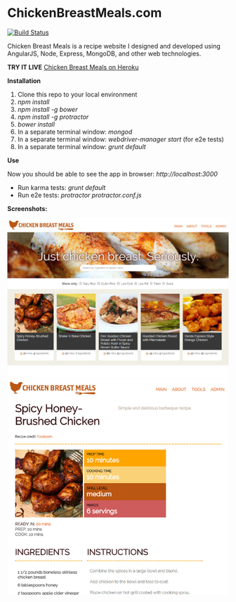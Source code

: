 ChickenBreastMeals.com
======================
[![Build Status](https://travis-ci.org/MJGrant/ChickenBreastMeals.com.svg?branch=master)](https://travis-ci.org/MJGrant/ChickenBreastMeals.com)

Chicken Breast Meals is a recipe website I designed and developed using AngularJS, Node, Express, MongoDB, and other web technologies. 

**TRY IT LIVE**
[Chicken Breast Meals on Heroku](http://chickenbreastmeals.herokuapp.com)

**Installation**

1. Clone this repo to your local environment
2. *npm install*
3. *npm install -g bower*
4. *npm install -g protractor*
5. *bower install*
6. In a separate terminal window: *mongod*
7. In a separate terminal window: *webdriver-manager start* (for e2e tests)
8. In a separate terminal window: *grunt default*


**Use**

Now you should be able to see the app in browser: *http://localhost:3000*

* Run karma tests: *grunt default*
* Run e2e tests: *protractor protractor.conf.js*

**Screenshots:**

![alt text](screenshots/cbm_app_screenshot_11_12_2014.jpg "Chicken Breast Meals main view as of 11/12/2014")
![alt text](screenshots/cbm_app_screenshot_11_12_2014_recipe.jpg "Chicken Breast Meals recipe view as of 11/12/2014")
